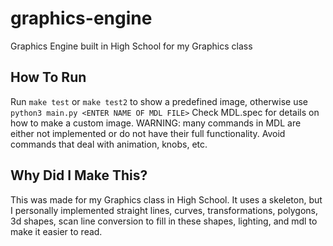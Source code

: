 # graphics-engine
Graphics Engine built in High School for my Graphics class

## How To Run
Run ```make test``` or ```make test2``` to show a predefined image, otherwise use ```python3 main.py <ENTER NAME OF MDL FILE>``` Check MDL.spec for details on how to make a custom image. WARNING: many commands in MDL are either not implemented or do not have their full functionality. Avoid commands that deal with animation, knobs, etc.

## Why Did I Make This?
This was made for my Graphics class in High School. It uses a skeleton, but I personally implemented straight lines, curves, transformations, polygons, 3d shapes, scan line conversion to fill in these shapes, lighting, and mdl to make it easier to read.
